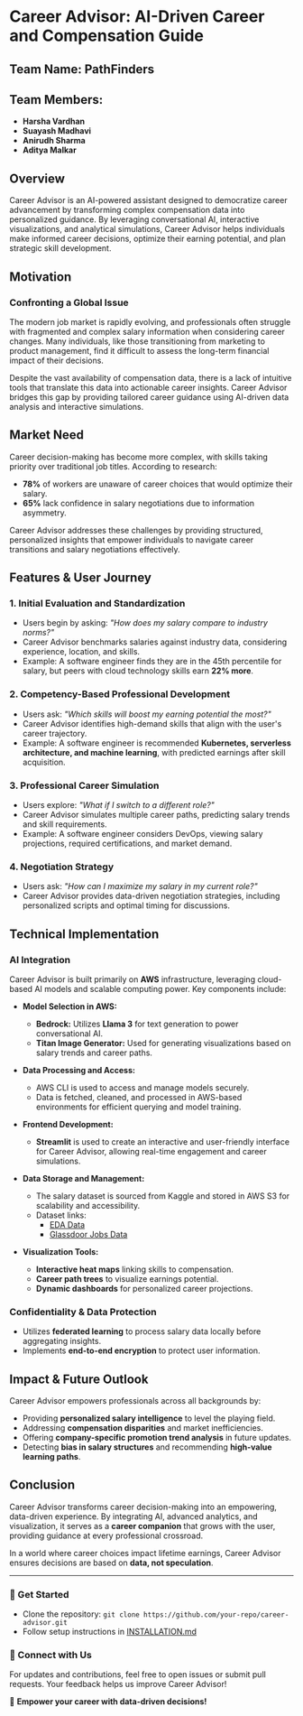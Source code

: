 # Career Advisor: AI-Driven Career and Compensation Guide

## Team Name: PathFinders

## Team Members:
- **Harsha Vardhan**
- **Suayash Madhavi**
- **Anirudh Sharma**
- **Aditya Malkar**

## Overview
Career Advisor is an AI-powered assistant designed to democratize career advancement by transforming complex compensation data into personalized guidance. By leveraging conversational AI, interactive visualizations, and analytical simulations, Career Advisor helps individuals make informed career decisions, optimize their earning potential, and plan strategic skill development.

## Motivation
### Confronting a Global Issue
The modern job market is rapidly evolving, and professionals often struggle with fragmented and complex salary information when considering career changes. Many individuals, like those transitioning from marketing to product management, find it difficult to assess the long-term financial impact of their decisions.

Despite the vast availability of compensation data, there is a lack of intuitive tools that translate this data into actionable career insights. Career Advisor bridges this gap by providing tailored career guidance using AI-driven data analysis and interactive simulations.

## Market Need
Career decision-making has become more complex, with skills taking priority over traditional job titles. According to research:
- **78%** of workers are unaware of career choices that would optimize their salary.
- **65%** lack confidence in salary negotiations due to information asymmetry.

Career Advisor addresses these challenges by providing structured, personalized insights that empower individuals to navigate career transitions and salary negotiations effectively.

## Features & User Journey
### 1. **Initial Evaluation and Standardization**
- Users begin by asking: *"How does my salary compare to industry norms?"*
- Career Advisor benchmarks salaries against industry data, considering experience, location, and skills.
- Example: A software engineer finds they are in the 45th percentile for salary, but peers with cloud technology skills earn **22% more**.

### 2. **Competency-Based Professional Development**
- Users ask: *"Which skills will boost my earning potential the most?"*
- Career Advisor identifies high-demand skills that align with the user's career trajectory.
- Example: A software engineer is recommended **Kubernetes, serverless architecture, and machine learning**, with predicted earnings after skill acquisition.

### 3. **Professional Career Simulation**
- Users explore: *"What if I switch to a different role?"*
- Career Advisor simulates multiple career paths, predicting salary trends and skill requirements.
- Example: A software engineer considers DevOps, viewing salary projections, required certifications, and market demand.

### 4. **Negotiation Strategy**
- Users ask: *"How can I maximize my salary in my current role?"*
- Career Advisor provides data-driven negotiation strategies, including personalized scripts and optimal timing for discussions.

## Technical Implementation
### AI Integration
Career Advisor is built primarily on **AWS** infrastructure, leveraging cloud-based AI models and scalable computing power. Key components include:

- **Model Selection in AWS:**
  - **Bedrock:** Utilizes **Llama 3** for text generation to power conversational AI.
  - **Titan Image Generator:** Used for generating visualizations based on salary trends and career paths.

- **Data Processing and Access:**
  - AWS CLI is used to access and manage models securely.
  - Data is fetched, cleaned, and processed in AWS-based environments for efficient querying and model training.
  
- **Frontend Development:**
  - **Streamlit** is used to create an interactive and user-friendly interface for Career Advisor, allowing real-time engagement and career simulations.

- **Data Storage and Management:**
  - The salary dataset is sourced from Kaggle and stored in AWS S3 for scalability and accessibility.
  - Dataset links:
    - [EDA Data](https://www.kaggle.com/datasets/thedevastator/jobs-dataset-from-glassdoor/data?select=eda_data.csv)
    - [Glassdoor Jobs Data](https://www.kaggle.com/datasets/thedevastator/jobs-dataset-from-glassdoor/data?select=glassdoor_jobs.csv)
  
- **Visualization Tools:**
  - **Interactive heat maps** linking skills to compensation.
  - **Career path trees** to visualize earnings potential.
  - **Dynamic dashboards** for personalized career projections.

### Confidentiality & Data Protection
- Utilizes **federated learning** to process salary data locally before aggregating insights.
- Implements **end-to-end encryption** to protect user information.

## Impact & Future Outlook
Career Advisor empowers professionals across all backgrounds by:
- Providing **personalized salary intelligence** to level the playing field.
- Addressing **compensation disparities** and market inefficiencies.
- Offering **company-specific promotion trend analysis** in future updates.
- Detecting **bias in salary structures** and recommending **high-value learning paths**.

## Conclusion
Career Advisor transforms career decision-making into an empowering, data-driven experience. By integrating AI, advanced analytics, and visualization, it serves as a **career companion** that grows with the user, providing guidance at every professional crossroad.

In a world where career choices impact lifetime earnings, Career Advisor ensures decisions are based on **data, not speculation**.

---
### 📌 Get Started
- Clone the repository: `git clone https://github.com/your-repo/career-advisor.git`
- Follow setup instructions in [INSTALLATION.md](INSTALLATION.md)

### 🔗 Connect with Us
For updates and contributions, feel free to open issues or submit pull requests. Your feedback helps us improve Career Advisor!

🚀 **Empower your career with data-driven decisions!**

